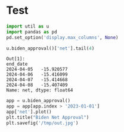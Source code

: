 # Test

```python
import util as u
import pandas as pd
pd.set_option('display.max_columns', None)
```
























```python
u.biden_approval()['net'].tail(4)
```

```text
Out[1]: 
end_date
2024-04-05   -15.920577
2024-04-06   -15.416099
2024-04-07   -15.414668
2024-04-08   -15.407409
Name: net, dtype: float64
```

```python
app = u.biden_approval()
app = app[app.index > '2023-01-01']
app['net'].plot()
plt.title("Biden Net Approval")
plt.savefig('/tmp/out.jpg')
```



